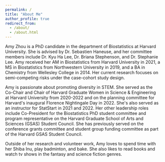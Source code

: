 ```yaml
---
permalink: /
title: "About Me"
author_profile: true
redirect_from: 
  - /about/
  - /about.html
---
```


Amy Zhou is a PhD candidate in the department of Biostatistics at Harvard University. She is advised by Dr. Sebastien Haneuse, and her committee members include Dr. Kyu Ha Lee, Dr. Briana Stephenson, and Dr. Stephanie Lee. Amy received her AM in Biostatistics from Harvard University in 2021, a MS in Biostatistics from Northwestern University in 2019, and a BA in Chemistry from Wellesley College in 2014. Her current research focuses on semi-competing risks under the case-cohort study design. 

Amy is passionate about promoting diversity in STEM. She served as the Co-Chair and Chair of Harvard Graduate Women in Science & Engineering at Harvard University from 2020-2022 and on the planning committee for Harvard's inaugural Florence Nightingale Day in 2022. She's also served as an instructor for StatStart in 2021 and 2022. Her other leadership roles include Co-President for the Biostatistics PhD student committee and program representative on the Harvard Graduate School of Arts and Sciences (GSAS) Student Council. She has previously served on the conference grants committee and student group funding committee as part of the Harvard GSAS Student Council.

Outside of her research and volunteer work, Amy loves to spend time with her Shiba Inu, play badminton, and bake. She also likes to read books and watch tv shows in the fantasy and science fiction genres.

